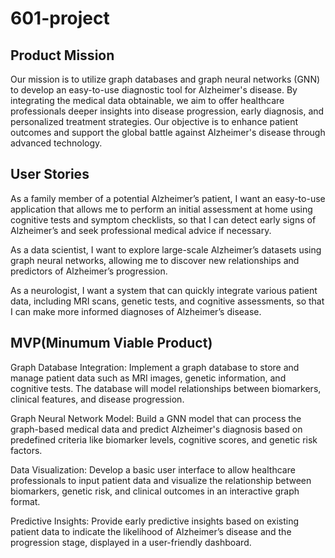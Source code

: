 # 601-project
## Product Mission
Our mission is to utilize graph databases and graph neural networks (GNN) to develop an easy-to-use diagnostic tool for Alzheimer's disease. By integrating the medical data obtainable, we aim to offer healthcare professionals deeper insights into disease progression, early diagnosis, and personalized treatment strategies. Our objective is to enhance patient outcomes and support the global battle against Alzheimer's disease through advanced technology.

## User Stories
As a family member of a potential Alzheimer’s patient, I want an easy-to-use application that allows me to perform an initial assessment at home using cognitive tests and symptom checklists, so that I can detect early signs of Alzheimer’s and seek professional medical advice if necessary.

As a data scientist, I want to explore large-scale Alzheimer’s datasets using graph neural networks, allowing me to discover new relationships and predictors of Alzheimer’s progression.

As a neurologist, I want a system that can quickly integrate various patient data, including MRI scans, genetic tests, and cognitive assessments, so that I can make more informed diagnoses of Alzheimer’s disease.

## MVP(Minumum Viable Product)
Graph Database Integration: Implement a graph database to store and manage patient data such as MRI images, genetic information, and cognitive tests. The database will model relationships between biomarkers, clinical features, and disease progression.

Graph Neural Network Model: Build a GNN model that can process the graph-based medical data and predict Alzheimer's diagnosis based on predefined criteria like biomarker levels, cognitive scores, and genetic risk factors.

Data Visualization: Develop a basic user interface to allow healthcare professionals to input patient data and visualize the relationship between biomarkers, genetic risk, and clinical outcomes in an interactive graph format.

Predictive Insights: Provide early predictive insights based on existing patient data to indicate the likelihood of Alzheimer’s disease and the progression stage, displayed in a user-friendly dashboard.
